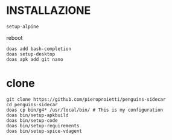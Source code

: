 # INSTALLAZIONE

```
setup-alpine
```
reboot

```
doas add bash-completion
doas setup-desktop
doas apk add git nano

```

# clone
```
git clone https://github.com/pieroproietti/penguins-sidecar
cd penguins-sidecar
doas cp bin/g4* /usr/local/bin/ # This is my configuration
doas bin/setup-apkbuild
doas bin/setup-code
doas bin/setup-requirements
doas bin/setup-spice-vdagent
```
